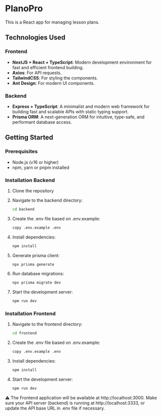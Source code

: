 # PlanoPro

This is a React app for managing lesson plans.

## Technologies Used

### Frontend

- **NextJS + React + TypeScript**: Modern development environment for fast and efficient frontend building.
- **Axios**: For API requests.
- **TailwindCSS**: For styling the components.
- **Ant Design**: For modern UI components.

### Backend

- **Express + TypeScript**: A minimalist and modern web framework for building fast and scalable APIs with static typing support.
- **Prisma ORM**: A next-generation ORM for intuitive, type-safe, and performant database access.

## Getting Started

### Prerequisites

- Node.js (v16 or higher)
- npm, yarn or pnpm installed

### Installation Backend

1. Clone the repository

2. Navigate to the backend directory:
   ```bash
   cd backend
   ```
3. Create the .env file based on .env.example:
   ```bash
   copy .env.example .env
   ```
4. Install dependencies:
   ```bash
   npm install
   ```
5. Generate prisma client:
   ```bash
   npx prisma generate
   ```
6. Run database migrations:
   ```bash
   npx prisma migrate dev
   ```
7. Start the development server:
   ```bash
   npm run dev
   ```

### Installation Frontend

1. Navigate to the frontend directory:
   ```bash
   cd frontend
   ```
2. Create the .env file based on .env.example:
   ```bash
   copy .env.example .env
   ```
3. Install dependencies:
   ```bash
   npm install
   ```
4. Start the development server:
   ```bash
   npm run dev
   ```

⚠️ The Frontend application will be available at http://localhost:3000.
Make sure your API server (backend) is running at http://localhost:3333, or update the API base URL in .env file if necessary.
